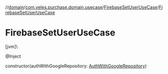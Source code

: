 //[domain](../../../index.md)/[com.veles.purchase.domain.usecase](../index.md)/[FirebaseSetUserUseCase](index.md)/[FirebaseSetUserUseCase](-firebase-set-user-use-case.md)

# FirebaseSetUserUseCase

[jvm]\

@Inject

constructor(authWithGoogleRepository: [AuthWithGoogleRepository](../../com.veles.purchase.domain.repository.auth/-auth-with-google-repository/index.md))
